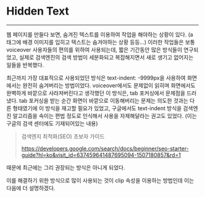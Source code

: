 # Hidden Text

---

웹 페이지를 만들다 보면, 숨겨진 텍스트를 이용하여 작업을 해야하는 상황이 있다. (a 태그에 배경 이미지를 입히고 텍스트는 숨겨야하는 상황 등등...) 이러한 작업들은 보통 voiceover 사용자들의 편의를 위하여 사용되는데, 짧은 기간동안 많은 방식들이 연구되었고, 실제로 검색엔진의 검색 방법이 세분화되고 복잡해지면서 새로 생기고 없어지는 일들을 반복했다. 

최근까지 가장 대표적으로 사용되었던 방식은 text-indent: -9999px을 사용하여 화면에서는 완전히 숨겨버리는 방법이었다. voiceover에서도 문제없이 읽히며 화면에서도 완벽하게 바깥으로 사라져버린다고 생각했던 이 방식은, tab 포커싱에서 문제점을 드러냈다. tab 포커싱을 받는 순간 화면이 바깥으로 이동해버리는 문제는 의도한 것과는 다른 형태였기에 이 방식을 재고할 필요가 있었고, 구글에서도 text-indent 방식을 검색엔진 알고리즘을 속이는 편법 정도로 인식해서 사용을 자제해달라는 권고도 있었다. (이는 구글의 검색 센터에도 기재되어있는 내용)

> 검색엔지 최적화(SEO) 초보자 가이드
>
> https://developers.google.com/search/docs/beginner/seo-starter-guide?hl=ko&visit_id=637459641487695094-1507180857&rd=1

때문에 최근에는 그리 권장되는 방식은 아니게 되었다.

이를 해결하기 위한 방식으로 많이 사용되는 것이 clip 속성을 이용하는 방법인데 이는 다음에 더 설명하겠다.

